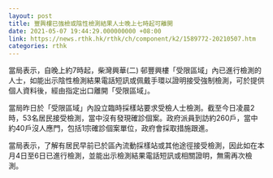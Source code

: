 ```yaml
---
layout: post
title: 豐興樓已強檢或陰性檢測結果人士晚上七時起可離開
date: 2021-05-07 19:44:29.000000000 +08:00
link: https://news.rthk.hk/rthk/ch/component/k2/1589772-20210507.htm
categories: rthk
---
```


當局表示，自晚上約7時起，柴灣興華(二) 邨豐興樓「受限區域」內已進行檢測的人士，如能出示陰性檢測結果電話短訊或佩戴手環以證明接受強制檢測，可於提供個人資料後，經由指定出口離開「受限區域」。
 
當局昨日於「受限區域」內設立臨時採樣站要求受檢人士檢測。截至今日凌晨2時，53名居民接受檢測，當中沒有發現確診個案。政府派員到訪約260戶，當中約40戶沒人應門，包括1宗確診個案單位，政府會採取措施跟進。

當局表示，了解有居民早前已於區內流動採樣站或其他途徑接受檢測，因此如在本月4日至6日已進行檢測，並能出示檢測結果電話短訊或相關證明，無需再次檢測。
